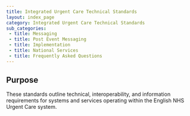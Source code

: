 ```yaml
---
title: Integrated Urgent Care Technical Standards
layout: index_page
category: Integrated Urgent Care Technical Standards
sub_categories:
 - title: Messaging
 - title: Post Event Messaging
 - title: Implementation
 - title: National Services
 - title: Frequently Asked Questions
---
```

## Purpose

These standards outline technical, interoperability, and information requirements for systems and services operating within the English NHS Urgent Care system.
